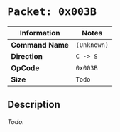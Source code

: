 # `Packet: 0x003B`

| Information               | Notes |
|---                        |---    |
| **Command Name**          | `(Unknown)` |
| **Direction**             | `C -> S` |
| **OpCode**                | `0x003B` |
| **Size**                  | `Todo` |

## Description

_Todo._